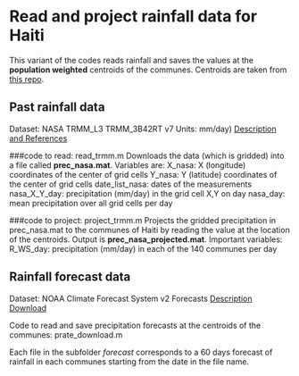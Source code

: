 # Read and project rainfall data for Haiti

This variant of the codes reads rainfall and saves the values at the **population weighted** centroids of the communes. Centroids are taken from [this repo](https://github.com/ffinger/communews).

## Past rainfall data
Dataset: NASA TRMM_L3 TRMM_3B42RT v7
Units: mm/day)
[Description and References](http://iridl.ldeo.columbia.edu/SOURCES/.NASA/.GES-DAAC/.TRMM_L3/.TRMM_3B42RT/.v7/.daily/.precipitation/X/%2874.625W%29%2868.125W%29RANGEEDGES/Y/%2817.375N%29%2820.125N%29RANGEEDGES/)

###code to read: read_trmm.m
Downloads the data (which is gridded) into a file called **prec_nasa.mat**.
Variables are:
X_nasa: X (longitude) coordinates of the center of grid cells
Y_nasa: Y (latitude) coordinates of the center of grid cells
date_list_nasa: dates of the measurements
nasa_X_Y_day: precipitation (mm/day) in the grid cell X,Y on day 
nasa_day: mean precipitation over all grid cells per day

###code to project: project_trmm.m
Projects the gridded precipitation in prec_nasa.mat to the communes of Haiti by reading the value at the location of the centroids. Output is **prec_nasa_projected.mat**.
Important variables:
R_WS_day: precipitation (mm/day) in each of the 140 communes per day

## Rainfall forecast data
Dataset: NOAA Climate Forecast System v2 Forecasts
[Description](https://www.ncdc.noaa.gov/data-access/model-data/model-datasets/climate-forecast-system-version2-cfsv2)
[Download](http://nomads.ncdc.noaa.gov/thredds/dodsC/modeldata/cfsv2_forecast_6-hourly_9mon_flxf/)

Code to read and save precipitation forecasts at the centroids of the communes: prate_download.m

Each file in the subfolder *forecast* corresponds to a 60 days forecast of rainfall in each communes starting from the date in the file name.


